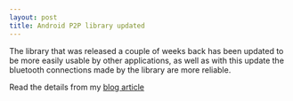 ```yaml
---
layout: post
title: Android P2P library updated
---
```

The library that was released a couple of weeks back has been updated to be more easily usable by other applications, 
as well as with this update the bluetooth connections made by the library are more reliable.

Read the details from my [blog article](http://www.drjukka.com/blog/wordpress/?p=97)

